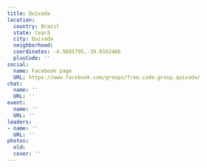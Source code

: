 ```yaml
---
title: Quixada
location:
  country: Brazil
  state: Ceará
  city: Quixada
  neighborhood: 
  coordinates: -4.9685795,-39.0162466
  plusCode: ''
social:
  name: Facebook page
  URL: https://www.facebook.com/groups/free.code.group.quixada/
chat:
  name: ''
  URL: ''
event:
  name: ''
  URL: ''
leaders:
- name: ''
  URL: ''
photos:
  old: 
  cover: ''
---
```

